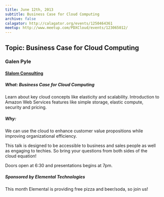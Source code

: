 ```yaml
---
title: June 12th, 2013
subtitle: Business Case for Cloud Computing
archive: false
calagator: http://calagator.org/events/1250464361
meetup: http://www.meetup.com/PDXCloud/events/123065012/
---
```


## Topic: Business Case for Cloud Computing
### Galen Pyle
#### [Slalom Consulting](http://www.slalom.com/)

##### What: Business Case for Cloud Computing

Learn about key cloud concepts like elasticity and scalability. Introduction to Amazon Web Services features like simple storage, elastic compute, security and pricing.

##### Why:

We can use the cloud to enhance customer value propositions while improving organizational efficiency.

This talk is designed to be accessible to business and sales people as well as engaging to techies. So bring your questions from both sides of the cloud equation!

Doors open at 6:30 and presentations begins at 7pm.

##### Sponsored by Elemental Technologies

This month Elemental is providing free pizza and beer/soda, so join us!
